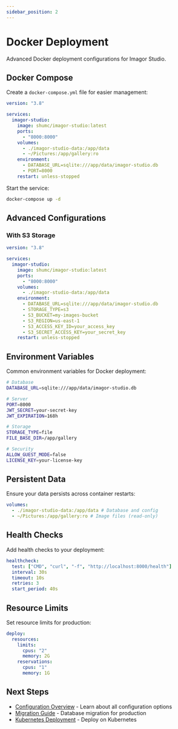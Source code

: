```yaml
---
sidebar_position: 2
---
```


# Docker Deployment

Advanced Docker deployment configurations for Imagor Studio.

## Docker Compose

Create a `docker-compose.yml` file for easier management:

```yaml
version: "3.8"

services:
  imagor-studio:
    image: shumc/imagor-studio:latest
    ports:
      - "8000:8000"
    volumes:
      - ./imagor-studio-data:/app/data
      - ~/Pictures:/app/gallery:ro
    environment:
      - DATABASE_URL=sqlite:///app/data/imagor-studio.db
      - PORT=8000
    restart: unless-stopped
```

Start the service:

```bash
docker-compose up -d
```

## Advanced Configurations

### With S3 Storage

```yaml
version: "3.8"

services:
  imagor-studio:
    image: shumc/imagor-studio:latest
    ports:
      - "8000:8000"
    volumes:
      - ./imagor-studio-data:/app/data
    environment:
      - DATABASE_URL=sqlite:///app/data/imagor-studio.db
      - STORAGE_TYPE=s3
      - S3_BUCKET=my-images-bucket
      - S3_REGION=us-east-1
      - S3_ACCESS_KEY_ID=your_access_key
      - S3_SECRET_ACCESS_KEY=your_secret_key
    restart: unless-stopped
```

## Environment Variables

Common environment variables for Docker deployment:

```bash
# Database
DATABASE_URL=sqlite:///app/data/imagor-studio.db

# Server
PORT=8000
JWT_SECRET=your-secret-key
JWT_EXPIRATION=168h

# Storage
STORAGE_TYPE=file
FILE_BASE_DIR=/app/gallery

# Security
ALLOW_GUEST_MODE=false
LICENSE_KEY=your-license-key
```

## Persistent Data

Ensure your data persists across container restarts:

```yaml
volumes:
  - ./imagor-studio-data:/app/data # Database and config
  - ~/Pictures:/app/gallery:ro # Image files (read-only)
```

## Health Checks

Add health checks to your deployment:

```yaml
healthcheck:
  test: ["CMD", "curl", "-f", "http://localhost:8000/health"]
  interval: 30s
  timeout: 10s
  retries: 3
  start_period: 40s
```

## Resource Limits

Set resource limits for production:

```yaml
deploy:
  resources:
    limits:
      cpus: "2"
      memory: 2G
    reservations:
      cpus: "1"
      memory: 1G
```

## Next Steps

- [Configuration Overview](../configuration/overview) - Learn about all configuration options
- [Migration Guide](../deployment/migration) - Database migration for production
- [Kubernetes Deployment](../deployment/kubernetes) - Deploy on Kubernetes
